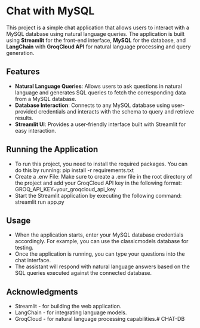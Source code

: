 # Chat with MySQL

This project is a simple chat application that allows users to interact with a MySQL database using natural language queries. The application is built using **Streamlit** for the front-end interface, **MySQL** for the database, and **LangChain** with **GroqCloud API** for natural language processing and query generation.

## Features

- **Natural Language Queries**: Allows users to ask questions in natural language and generates SQL queries to fetch the corresponding data from a MySQL database.
- **Database Interaction**: Connects to any MySQL database using user-provided credentials and interacts with the schema to query and retrieve results.
- **Streamlit UI**: Provides a user-friendly interface built with Streamlit for easy interaction.

## Running the Application

- To run this project, you need to install the required packages. You can do this by running:
pip install -r requirements.txt
- Create a .env File: Make sure to create a .env file in the root directory of the project and add your GroqCloud API key in the following format:
GROQ_API_KEY=your_groqcloud_api_key
- Start the Streamlit application by executing the following command:
streamlit run app.py


## Usage

- When the application starts, enter your MySQL database credentials accordingly. For example, you can use the classicmodels database for testing.
- Once the application is running, you can type your questions into the chat interface.
- The assistant will respond with natural language answers based on the SQL queries executed against the connected database.


## Acknowledgments

- Streamlit - for building the web application.
- LangChain - for integrating language models.
- GroqCloud - for natural language processing capabilities.#   C H A T - D B  
 